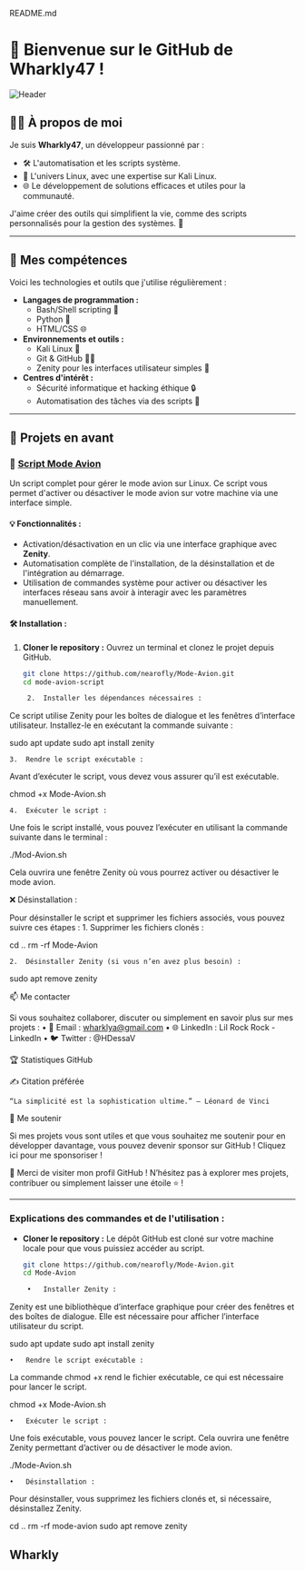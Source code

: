 README.md

# 👋 Bienvenue sur le GitHub de Wharkly47 !

![Header](https://raw.githubusercontent.com/nearofly/mon-repo/main/assets/header-image.png)


## 🧑‍💻 À propos de moi
Je suis **Wharkly47**, un développeur passionné par :
- 🛠️ L'automatisation et les scripts système.
- 🐧 L'univers Linux, avec une expertise sur Kali Linux.
- 🌐 Le développement de solutions efficaces et utiles pour la communauté.

J'aime créer des outils qui simplifient la vie, comme des scripts personnalisés pour la gestion des systèmes. 🚀

---

## 🌟 Mes compétences
Voici les technologies et outils que j'utilise régulièrement :
- **Langages de programmation :**
  - Bash/Shell scripting 🐚
  - Python 🐍
  - HTML/CSS 🌐
- **Environnements et outils :**
  - Kali Linux 🐉
  - Git & GitHub 🧑‍💻
  - Zenity pour les interfaces utilisateur simples 🎨
- **Centres d'intérêt :**
  - Sécurité informatique et hacking éthique 🔒
  - Automatisation des tâches via des scripts 🤖

---

## 📂 Projets en avant

### 🔧 [Script Mode Avion](https://github.com/nearofly/Mode-Avion)
Un script complet pour gérer le mode avion sur Linux. Ce script vous permet d'activer ou désactiver le mode avion sur votre machine via une interface simple.

#### 💡 Fonctionnalités :
- Activation/désactivation en un clic via une interface graphique avec **Zenity**.
- Automatisation complète de l'installation, de la désinstallation et de l'intégration au démarrage.
- Utilisation de commandes système pour activer ou désactiver les interfaces réseau sans avoir à interagir avec les paramètres manuellement.

#### 🛠️ Installation :
1. **Cloner le repository :**
   Ouvrez un terminal et clonez le projet depuis GitHub.
   ```bash
   git clone https://github.com/nearofly/Mode-Avion.git
   cd mode-avion-script

	2.	Installer les dépendances nécessaires :
Ce script utilise Zenity pour les boîtes de dialogue et les fenêtres d’interface utilisateur. Installez-le en exécutant la commande suivante :

sudo apt update
sudo apt install zenity


	3.	Rendre le script exécutable :
Avant d’exécuter le script, vous devez vous assurer qu’il est exécutable.

chmod +x Mode-Avion.sh


	4.	Exécuter le script :
Une fois le script installé, vous pouvez l’exécuter en utilisant la commande suivante dans le terminal :

./Mod-Avion.sh

Cela ouvrira une fenêtre Zenity où vous pourrez activer ou désactiver le mode avion.

❌ Désinstallation :

Pour désinstaller le script et supprimer les fichiers associés, vous pouvez suivre ces étapes :
	1.	Supprimer les fichiers clonés :

cd ..
rm -rf Mode-Avion


	2.	Désinstaller Zenity (si vous n’en avez plus besoin) :

sudo apt remove zenity

📫 Me contacter

Si vous souhaitez collaborer, discuter ou simplement en savoir plus sur mes projets :
	•	📧 Email : wharklya@gmail.com
	•	🌐 LinkedIn : Lil Rock Rock - LinkedIn
	•	🐦 Twitter : @HDessaV

🏆 Statistiques GitHub

✍️ Citation préférée

	“La simplicité est la sophistication ultime.” – Léonard de Vinci

💖 Me soutenir

Si mes projets vous sont utiles et que vous souhaitez me soutenir pour en développer davantage, vous pouvez devenir sponsor sur GitHub !
Cliquez ici pour me sponsoriser !

🎉 Merci de visiter mon profil GitHub !
N’hésitez pas à explorer mes projets, contribuer ou simplement laisser une étoile ⭐ !

---

### **Explications des commandes et de l'utilisation :**

- **Cloner le repository :**
   Le dépôt GitHub est cloné sur votre machine locale pour que vous puissiez accéder au script.
   ```bash
   git clone https://github.com/nearofly/Mode-Avion.git
   cd Mode-Avion

	•	Installer Zenity :
Zenity est une bibliothèque d’interface graphique pour créer des fenêtres et des boîtes de dialogue. Elle est nécessaire pour afficher l’interface utilisateur du script.

sudo apt update
sudo apt install zenity


	•	Rendre le script exécutable :
La commande chmod +x rend le fichier exécutable, ce qui est nécessaire pour lancer le script.

chmod +x Mode-Avion.sh


	•	Exécuter le script :
Une fois exécutable, vous pouvez lancer le script. Cela ouvrira une fenêtre Zenity permettant d’activer ou de désactiver le mode avion.

./Mode-Avion.sh


	•	Désinstallation :
Pour désinstaller, vous supprimez les fichiers clonés et, si nécessaire, désinstallez Zenity.

cd ..
rm -rf mode-avion
sudo apt remove zenity

## Wharkly
